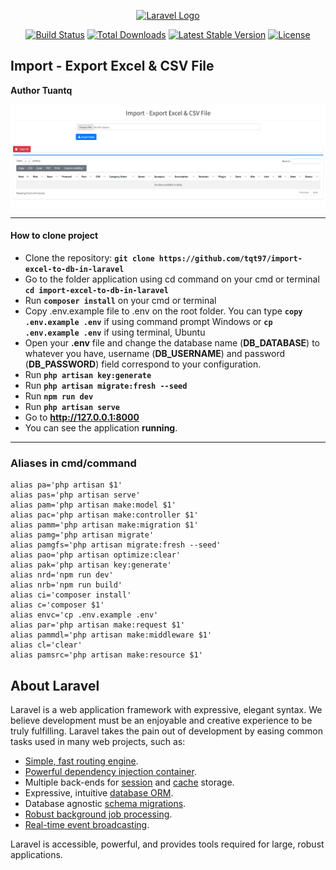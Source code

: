<p align="center">
<a href="https://laravel.com" target="_blank">
<img src="https://raw.githubusercontent.com/laravel/art/master/logo-lockup/5%20SVG/2%20CMYK/1%20Full%20Color/laravel-logolockup-cmyk-red.svg" width="400" alt="Laravel Logo">
</a></p>

<p align="center">
<a href="https://github.com/laravel/framework/actions"><img src="https://github.com/laravel/framework/workflows/tests/badge.svg" alt="Build Status"></a>
<a href="https://packagist.org/packages/laravel/framework"><img src="https://img.shields.io/packagist/dt/laravel/framework" alt="Total Downloads"></a>
<a href="https://packagist.org/packages/laravel/framework"><img src="https://img.shields.io/packagist/v/laravel/framework" alt="Latest Stable Version"></a>
<a href="https://packagist.org/packages/laravel/framework"><img src="https://img.shields.io/packagist/l/laravel/framework" alt="License"></a>
</p>


## Import - Export Excel & CSV File

**Author Tuantq**

![Screenshot](screen.png)

<hr>

#### How to clone project

- Clone the repository: __``git clone https://github.com/tqt97/import-excel-to-db-in-laravel``__
- Go to the folder application using cd command on your cmd or terminal __``cd import-excel-to-db-in-laravel``__
- Run __``composer install``__ on your cmd or terminal
- Copy .env.example file to .env on the root folder. You can type __``copy .env.example .env``__ if using command prompt Windows or __``cp .env.example .env``__ if using terminal, Ubuntu
- Open your __.env__ file and change the database name (__DB_DATABASE__) to whatever you have, username (__DB_USERNAME__) and password (__DB_PASSWORD__) field correspond to your configuration.
- Run __``php artisan key:generate``__
- Run __``php artisan migrate:fresh --seed``__
- Run __``npm run dev``__
- Run __``php artisan serve``__
- Go to **http://127.0.0.1:8000**
- You can see the application __running__.


----------------------------------------------------------------
### Aliases in cmd/command
    alias pa='php artisan $1'
    alias pas='php artisan serve'
    alias pam='php artisan make:model $1'
    alias pac='php artisan make:controller $1'
    alias pamm='php artisan make:migration $1'
    alias pamg='php artisan migrate'
    alias pamgfs='php artisan migrate:fresh --seed'
    alias pao='php artisan optimize:clear'
    alias pak='php artisan key:generate'
    alias nrd='npm run dev'
    alias nrb='npm run build'
    alias ci='composer install'
    alias c='composer $1'
    alias envc='cp .env.example .env'
    alias par='php artisan make:request $1'
    alias pammdl='php artisan make:middleware $1'
    alias cl='clear'
    alias pamsrc='php artisan make:resource $1'


## About Laravel

Laravel is a web application framework with expressive, elegant syntax. We believe development must be an enjoyable and creative experience to be truly fulfilling. Laravel takes the pain out of development by easing common tasks used in many web projects, such as:

- [Simple, fast routing engine](https://laravel.com/docs/routing).
- [Powerful dependency injection container](https://laravel.com/docs/container).
- Multiple back-ends for [session](https://laravel.com/docs/session) and [cache](https://laravel.com/docs/cache) storage.
- Expressive, intuitive [database ORM](https://laravel.com/docs/eloquent).
- Database agnostic [schema migrations](https://laravel.com/docs/migrations).
- [Robust background job processing](https://laravel.com/docs/queues).
- [Real-time event broadcasting](https://laravel.com/docs/broadcasting).

Laravel is accessible, powerful, and provides tools required for large, robust applications.
